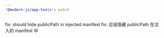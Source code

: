 ```yaml
---
'@modern-js/app-tools': patch
---
```


fix: should hide publicPath in injected manifest
fix: 应该隐藏 publicPath 在注入的 manifest 中
